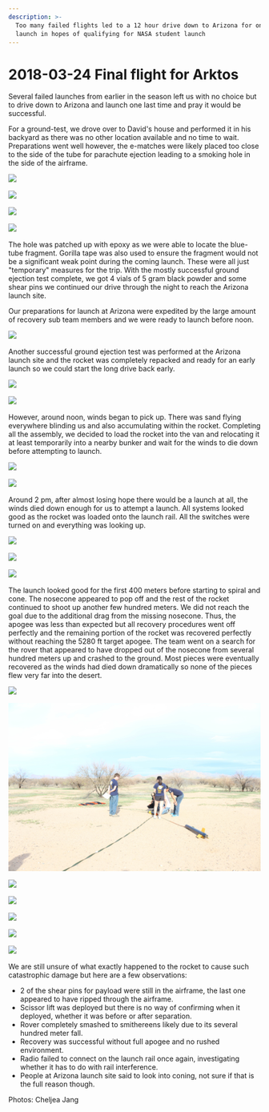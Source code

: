 ```yaml
---
description: >-
  Too many failed flights led to a 12 hour drive down to Arizona for one last
  launch in hopes of qualifying for NASA student launch
---
```


# 2018-03-24 Final flight for Arktos

Several failed launches from earlier in the season left us with no choice but to drive down to Arizona and launch one last time and pray it would be successful.

For a ground-test, we drove over to David's house and performed it in his backyard as there was no other location available and no time to wait. Preparations went well however, the e-matches were likely placed too close to the side of the tube for parachute ejection leading to a smoking hole in the side of the airframe. 

![](../../.gitbook/assets/img_5720.jpg)

![](../../.gitbook/assets/img_5723.jpg)

![](../../.gitbook/assets/img_5746.jpg)

![](../../.gitbook/assets/img_5743.jpg)

The hole was patched up with epoxy as we were able to locate the blue-tube fragment. Gorilla tape was also used to ensure the fragment would not be a significant weak point during the coming launch. These were all just "temporary" measures for the trip. With the mostly successful ground ejection test complete, we got 4 vials of 5 gram black powder and some shear pins we continued our drive through the night to reach the Arizona launch site.

Our preparations for launch at Arizona were expedited by the large amount of recovery sub team members and we were ready to launch before noon. 

![](../../.gitbook/assets/img_5772.jpg)

Another successful ground ejection test was performed at the Arizona launch site and the rocket was completely repacked and ready for an early launch so we could start the long drive back early.

![](../../.gitbook/assets/img_5760.jpg)

![](../../.gitbook/assets/img_5766.jpg)

However, around noon, winds began to pick up. There was sand flying everywhere blinding us and also accumulating within the rocket. Completing all the assembly, we decided to load the rocket into the van and relocating it at least temporarily into a nearby bunker and wait for the winds to die down before attempting to launch. 

![](../../.gitbook/assets/img_5826.jpg)

![](../../.gitbook/assets/img_5837.jpg)

Around 2 pm, after almost losing hope there would be a launch at all, the winds died down enough for us to attempt a launch. All systems looked good as the rocket was loaded onto the launch rail. All the switches were turned on and everything was looking up.

![](../../.gitbook/assets/img_5881.jpg)

![](../../.gitbook/assets/img_5918.jpg)

![](../../.gitbook/assets/img_5949.jpg)

The launch looked good for the first 400 meters before starting to spiral and cone. The nosecone appeared to pop off and the rest of the rocket continued to shoot up another few hundred meters. We did not reach the goal due to the additional drag from the missing nosecone. Thus, the apogee was less than expected but all recovery procedures went off perfectly and the remaining portion of the rocket was recovered perfectly without reaching the 5280 ft target apogee. The team went on a search for the rover that appeared to have dropped out of the nosecone from several hundred meters up and crashed to the ground. Most pieces were eventually recovered as the winds had died down dramatically so none of the pieces flew very far into the desert.

![](../../.gitbook/assets/img_6070.jpg)

![](../../.gitbook/assets/img_6032%20%281%29%20%281%29.jpg)

![](../../.gitbook/assets/img_6042%20%281%29.jpg)

![](../../.gitbook/assets/img_6048.jpg)

![](../../.gitbook/assets/img_6058.jpg)

![](../../.gitbook/assets/img_6073.jpg)

![](../../.gitbook/assets/img_6081.jpg)

We are still unsure of what exactly happened to the rocket to cause such catastrophic damage but here are a few observations:

* 2 of the shear pins for payload were still in the airframe, the last one appeared to have ripped through the airframe.
* Scissor lift was deployed but there is no way of confirming when it deployed, whether it was before or after separation.
* Rover completely smashed to smithereens likely due to its several hundred meter fall.
* Recovery was successful without full apogee and no rushed environment.
* Radio failed to connect on the launch rail once again, investigating whether it has to do with rail interference.
* People at Arizona launch site said to look into coning, not sure if that is the full reason though.

Photos: Cheljea Jang

